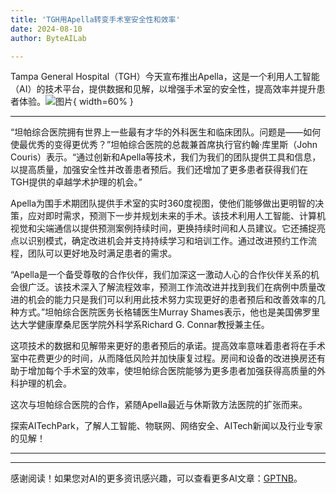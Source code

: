 ```yaml
---
title: 'TGH用Apella转变手术室安全性和效率'
date: 2024-08-10
author: ByteAILab

---
```


Tampa General Hospital（TGH）今天宣布推出Apella，这是一个利用人工智能（AI）的技术平台，提供数据和见解，以增强手术室的安全性，提高效率并提升患者体验。![图片](https://ai-techpark.com/wp-content/uploads/2024/08/TGH-Transfo-960x540.jpg){ width=60% }

---


“坦帕综合医院拥有世界上一些最有才华的外科医生和临床团队。问题是——如何使最优秀的变得更优秀？”坦帕综合医院的总裁兼首席执行官约翰·库里斯（John Couris）表示。“通过创新和Apella等技术，我们为我们的团队提供工具和信息，以提高质量，加强安全性并改善患者预后。我们还增加了更多患者获得我们在TGH提供的卓越学术护理的机会。”

Apella为围手术期团队提供手术室的实时360度视图，使他们能够做出更明智的决策，应对即时需求，预测下一步并规划未来的手术。该技术利用人工智能、计算机视觉和尖端通信以提供预测案例持续时间，更换持续时间和人员建议。它还捕捉亮点以识别模式，确定改进机会并支持持续学习和培训工作。通过改进预约工作流程，团队可以更好地及时满足患者的需求。

“Apella是一个备受尊敬的合作伙伴，我们加深这一激动人心的合作伙伴关系的机会很广泛。该技术深入了解流程效率，预测工作流改进并找到我们在病例中质量改进的机会的能力只是我们可以利用此技术努力实现更好的患者预后和改善效率的几种方式。”坦帕综合医院医务长格辅医生Murray Shames表示，他也是美国佛罗里达大学健康摩桑尼医学院外科学系Richard G. Connar教授兼主任。

这项技术的数据和见解带来更好的患者预后的承诺。提高效率意味着患者将在手术室中花费更少的时间，从而降低风险并加快康复过程。房间和设备的改进换房还有助于增加每个手术室的效率，使坦帕综合医院能够为更多患者加强获得高质量的外科护理的机会。

这次与坦帕综合医院的合作，紧随Apella最近与休斯敦方法医院的扩张而来。
  
  探索AITechPark，了解人工智能、物联网、网络安全、AITech新闻以及行业专家的见解！

---
---
感谢阅读！如果您对AI的更多资讯感兴趣，可以查看更多AI文章：[GPTNB](https://gptnb.com)。